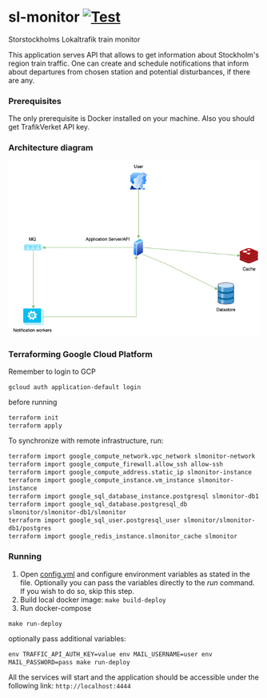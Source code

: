 # sl-monitor [![Test](https://github.com/adikm/sl-monitor/actions/workflows/test.yml/badge.svg)](https://github.com/adikm/sl-monitor/actions/workflows/test.yml)

Storstockholms Lokaltrafik train monitor

This application serves API that allows to get information about Stockholm's region train traffic.
One can create and schedule notifications that inform about departures from chosen station and potential disturbances,
if there are any.

### Prerequisites

The only prerequisite is Docker installed on your machine. Also you should get TrafikVerket API key.

### Architecture diagram

![Diagram](architecture.png)

### Terraforming Google Cloud Platform

Remember to login to GCP

```shell
gcloud auth application-default login
```

before running

```shell
terraform init
terraform apply
```

To synchronize with remote infrastructure, run:

```shell
terraform import google_compute_network.vpc_network slmonitor-network
terraform import google_compute_firewall.allow_ssh allow-ssh    
terraform import google_compute_address.static_ip slmonitor-instance
terraform import google_compute_instance.vm_instance slmonitor-instance
terraform import google_sql_database_instance.postgresql slmonitor-db1
terraform import google_sql_database.postgresql_db slmonitor/slmonitor-db1/slmonitor
terraform import google_sql_user.postgresql_user slmonitor/slmonitor-db1/postgres
terraform import google_redis_instance.slmonitor_cache slmonitor
```

### Running

1. Open [config.yml](config.yml) and configure environment variables as stated in the file.
   Optionally you can pass the variables directly to the _run_ command. If you wish to do so, skip this step.
2. Build local docker image: ```make build-deploy```
3. Run docker-compose

```shell
make run-deploy
```

optionally pass additional variables:

```shell 
env TRAFFIC_API_AUTH_KEY=value env MAIL_USERNAME=user env MAIL_PASSWORD=pass make run-deploy
```

All the services will start and the application should be accessible under the following
link: ```http://localhost:4444```